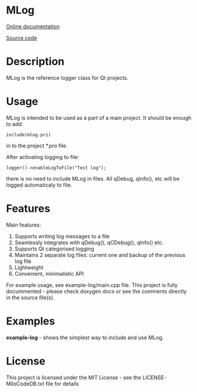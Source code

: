 MLog
===

[Online documentation](https://docs.milosolutions.com/milo-code-db/mlog)

[Source code](https://github.com/milosolutions/mlog)

# Description

MLog is the reference logger class for Qt projects.

# Usage

MLog is intended to be used as a part of a main project. It should be enough
to add:

    include(mlog.pri)

in to the project \*.pro file.

After activating logging to file:

    logger()->enableLogToFile("Test log");

there is no need to include MLog in files.
All qDebug, qInfo(), etc will be logged automaticaly to file.

# Features

Main features:
1. Supports writing log messages to a file
2. Seamlessly integrates with qDebug(), qCDebug(), qInfo() etc.
3. Supports Qt categorised logging
4. Maintains 2 separate log files: current one and backup of the previous log file
5. Lightweight
6. Convenient, minimalistic API

For example usage, see example-log/main.cpp file. This project is fully
docummented - please check doxygen docs or see the comments directly in the
source file(s).

# Examples 

**example-log** - shows the simplest way to include and use MLog.

# License

This project is licensed under the MIT License - see the LICENSE-MiloCodeDB.txt file for details
